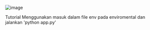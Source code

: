 ![image](https://github.com/user-attachments/assets/5109d813-b11c-4c0a-b45e-0c0292d8dbad)

Tutorial Menggunakan 
masuk dalam file env pada enviromental 
dan jalankan 'python app.py'
